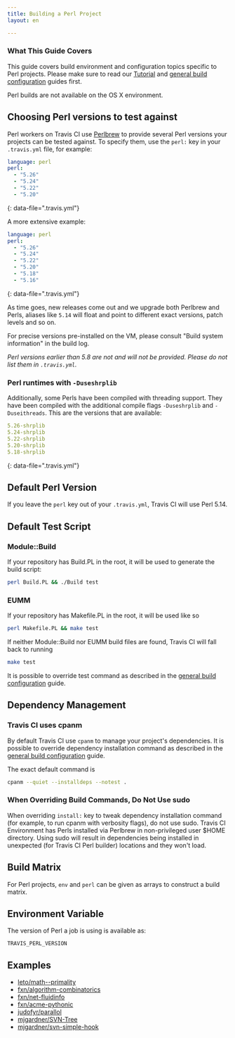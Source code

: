```yaml
---
title: Building a Perl Project
layout: en

---
```


### What This Guide Covers

This guide covers build environment and configuration topics specific to Perl projects. Please make sure to read our [Tutorial](/user/tutorial/) and [general build configuration](/user/customizing-the-build/) guides first.

Perl builds are not available on the OS X environment.

## Choosing Perl versions to test against

Perl workers on Travis CI use [Perlbrew](http://perlbrew.pl/) to provide several Perl versions your projects can be tested against. To specify them, use the `perl:` key in your `.travis.yml` file, for example:

```yaml
language: perl
perl:
  - "5.26"
  - "5.24"
  - "5.22"
  - "5.20"
```
{: data-file=".travis.yml"}

A more extensive example:

```yaml
language: perl
perl:
  - "5.26"
  - "5.24"
  - "5.22"
  - "5.20"
  - "5.18"
  - "5.16"
```
{: data-file=".travis.yml"}

As time goes, new releases come out and we upgrade both Perlbrew and Perls, aliases like `5.14` will float and point to different exact versions, patch levels and so on.

For precise versions pre-installed on the VM, please consult "Build system information" in the build log.

*Perl versions earlier than 5.8 are not and will not be provided. Please do not list them in `.travis.yml`.*

### Perl runtimes with `-Duseshrplib`

Additionally, some Perls have been compiled with threading support. They have
been compiled with the additional compile flags `-Duseshrplib` and `-Duseithreads`. This are the
versions that are available:

```yaml
5.26-shrplib
5.24-shrplib
5.22-shrplib
5.20-shrplib
5.18-shrplib
```
{: data-file=".travis.yml"}


## Default Perl Version

If you leave the `perl` key out of your `.travis.yml`, Travis CI will use Perl 5.14.

## Default Test Script

### Module::Build

If your repository has Build.PL in the root, it will be used to generate the build script:

```bash
perl Build.PL && ./Build test
```

### EUMM

If your repository has Makefile.PL in the root, it will be used like so

```bash
perl Makefile.PL && make test
```

If neither Module::Build nor EUMM build files are found, Travis CI will fall back to running

```bash
make test
```

It is possible to override test command as described in the [general build configuration](/user/customizing-the-build/) guide.

## Dependency Management

### Travis CI uses cpanm

By default Travis CI use `cpanm` to manage your project's dependencies. It is possible to override dependency installation command as described in the [general build configuration](/user/customizing-the-build/) guide.

The exact default command is

```bash
cpanm --quiet --installdeps --notest .
```

### When Overriding Build Commands, Do Not Use sudo

When overriding `install:` key to tweak dependency installation command (for example, to run cpanm with verbosity flags), do not use sudo.
Travis CI Environment has Perls installed via Perlbrew in non-privileged user $HOME directory. Using sudo will result in dependencies
being installed in unexpected (for Travis CI Perl builder) locations and they won't load.

## Build Matrix

For Perl projects, `env` and `perl` can be given as arrays
to construct a build matrix.

## Environment Variable

The version of Perl a job is using is available as:

```
TRAVIS_PERL_VERSION
```

## Examples

- [leto/math--primality](https://github.com/leto/math--primality/blob/master/.travis.yml)
- [fxn/algorithm-combinatorics](https://github.com/fxn/algorithm-combinatorics/blob/master/.travis.yml)
- [fxn/net-fluidinfo](https://github.com/fxn/net-fluidinfo/blob/master/.travis.yml)
- [fxn/acme-pythonic](https://github.com/fxn/acme-pythonic/blob/master/.travis.yml)
- [judofyr/parallol](https://github.com/judofyr/parallol/blob/travis-ci/.travis.yml)
- [mjgardner/SVN-Tree](https://github.com/mjgardner/SVN-Tree/blob/master/.travis.yml)
- [mjgardner/svn-simple-hook](https://github.com/mjgardner/svn-simple-hook/blob/master/.travis.yml)
